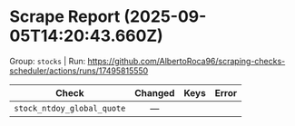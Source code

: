 # Scrape Report (2025-09-05T14:20:43.660Z)

Group: `stocks`  |  Run: https://github.com/AlbertoRoca96/scraping-checks-scheduler/actions/runs/17495815550

| Check | Changed | Keys | Error |
|---|:---:|:--|:--|
| `stock_ntdoy_global_quote` | — |  |  |
